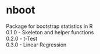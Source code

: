 # nboot

Package for bootstrap statistics in R  
0.1.0 - Skeleton and helper functions  
0.2.0 - t-Test  
0.3.0 - Linear Regression  
